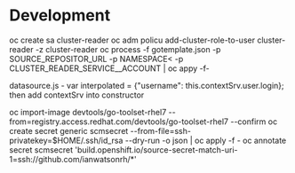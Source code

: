 # Development
oc create sa cluster-reader
oc adm policu add-cluster-role-to-user cluster-reader -z cluster-reader
oc process -f gotemplate.json -p SOURCE_REPOSITOR_URL -p NAMESPACE< -p CLUSTER_READER_SERVICE__ACCOUNT | oc appy -f- 

datasource.js - var interpolated = {"username": this.contextSrv.user.login}; then add contextSrv into constructor

oc import-image devtools/go-toolset-rhel7 --from=registry.access.redhat.com/devtools/go-toolset-rhel7 --confirm
oc create secret generic scmsecret --from-file=ssh-privatekey=$HOME/.ssh/id_rsa --dry-run -o json | oc apply -f -
oc annotate secret scmsecret 'build.openshift.io/source-secret-match-uri-1=ssh://github.com/ianwatsonrh/*'


 
